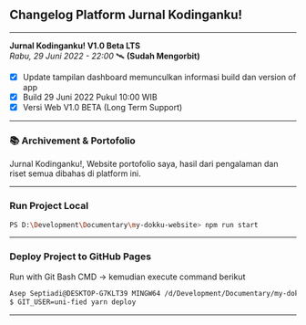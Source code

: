 ## Changelog Platform Jurnal Kodinganku!
<hr />

**Jurnal Kodinganku! V1.0 Beta LTS**<br />
*Rabu, 29 Juni 2022 - 22:00* 🛰️ **(Sudah Mengorbit)**
- [x] Update tampilan dashboard memunculkan informasi build dan version of app
- [x] Build 29 Juni 2022 Pukul 10:00 WIB
- [x] Versi Web V1.0 BETA (Long Term Support)

<hr />

### :books: Archivement & Portofolio
Jurnal Kodinganku!, Website portofolio saya, hasil dari pengalaman dan riset semua dibahas di platform ini.

<hr />

### Run Project Local

```.bash
PS D:\Development\Documentary\my-dokku-website> npm run start
```

<hr />

### Deploy Project to GitHub Pages
Run with Git Bash CMD -> kemudian execute command berikut

```.bash
Asep Septiadi@DESKTOP-G7KLT39 MINGW64 /d/Development/Documentary/my-dokku-website (master)
$ GIT_USER=uni-fied yarn deploy
```
<hr />